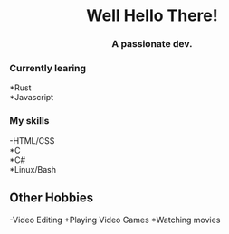 <h1 align="center"> Well Hello There!</h1>
<h3 align="center">A passionate dev.</h3>


<h3>Currently learing</h3>
*Rust<br>
*Javascript
<h3>My skills</h3>
-HTML/CSS<br>
*C<br>
*C#<br>
*Linux/Bash
<h2>Other Hobbies</h2>
  -Video Editing
  +Playing Video Games
  *Watching movies


<!--
**Masuwuked/masuwuked** is a ✨ _special_ ✨ repository because its `README.md` (this file) appears on your GitHub profile.

Here are some ideas to get you started:

- 🔭 I’m currently working on ...
- 🌱 I’m currently learning ...
- 👯 I’m looking to collaborate on ...
- 🤔 I’m looking for help with ...
- 💬 Ask me about ...
- 📫 How to reach me: ...
- 😄 Pronouns: ...
- ⚡ Fun fact: ...
-->
